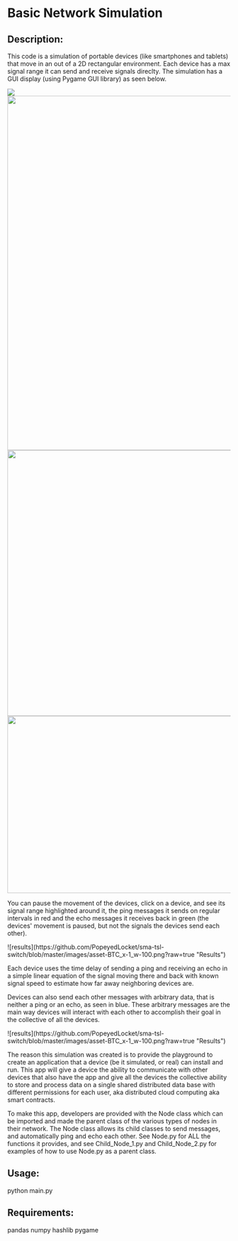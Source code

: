 # Basic Network Simulation

## Description:

This code is a simulation of portable devices (like smartphones and tablets) that move in an out of a 2D rectangular environment. Each device has a max signal range it can send and receive signals direclty. The simulation has a GUI display (using Pygame GUI library) as seen below.

<img src="https://github.com/PopeyedLocket/basic-network-simulation/blob/master/images_and_videos/video1-devices_moving.gif">
<img src="https://github.com/PopeyedLocket/basic-network-simulation/blob/master/images_and_videos/video1-devices_moving.gif" width="1200" height="800">
<img src="https://github.com/PopeyedLocket/basic-network-simulation/blob/master/images_and_videos/video1-devices_moving.gif" width="900" height="600">
<img src="https://github.com/PopeyedLocket/basic-network-simulation/blob/master/images_and_videos/video1-devices_moving.gif" width="600" height="400">

You can pause the movement of the devices, click on a device, and see its signal range highlighted around it, the ping messages it sends on regular intervals in red and the echo messages it receives back in green (the devices' movement is paused, but not the signals the devices send each other).

<put a gif here>
![results](https://github.com/PopeyedLocket/sma-tsl-switch/blob/master/images/asset-BTC_x-1_w-100.png?raw=true "Results")

Each device uses the time delay of sending a ping and receiving an echo in a simple linear equation of the signal moving there and back with known signal speed to estimate how far away neighboring devices are.

Devices can also send each other messages with arbitrary data, that is neither a ping or an echo, as seen in blue. These arbitrary messages are the main way devices will interact with each other to accomplish their goal in the collective of all the devices.

<put a gif here>
![results](https://github.com/PopeyedLocket/sma-tsl-switch/blob/master/images/asset-BTC_x-1_w-100.png?raw=true "Results")

The reason this simulation was created is to provide the playground to create an application that a device (be it simulated, or real) can install and run. This app will give a device the ability to communicate with other devices that also have the app and give all the devices the collective ability to store and process data on a single shared distributed data base with different permissions for each user, aka distributed cloud computing aka smart contracts.

To make this app, developers are provided with the Node class which can be imported and made the parent class of the various types of nodes in their network. The Node class allows its child classes to send messages, and automatically ping and echo each other. See Node.py for ALL the functions it provides, and see Child_Node_1.py and Child_Node_2.py for examples of how to use Node.py as a parent class.



## Usage:

python main.py



## Requirements:

pandas
numpy
hashlib
pygame



